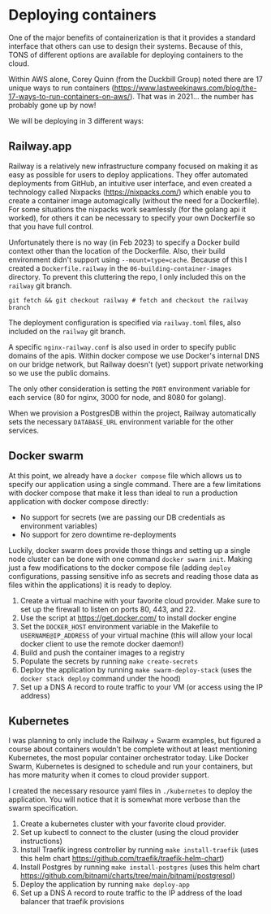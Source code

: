 # Deploying containers

One of the major benefits of containerization is that it provides a standard interface that others can use to design their systems. Because of this, TONS of different options are available for deploying containers to the cloud.

Within AWS alone, Corey Quinn (from the Duckbill Group) noted there are 17 unique ways to run containers (https://www.lastweekinaws.com/blog/the-17-ways-to-run-containers-on-aws/). That was in 2021... the number has probably gone up by now!

We will be deploying in 3 different ways:

## Railway.app

Railway is a relatively new infrastructure company focused on making it as easy as possible for users to deploy applications. They offer automated deployments from GitHub, an intuitive user interface, and even created a technology called Nixpacks (https://nixpacks.com/) which enable you to create a container image automagically (without the need for a Dockerfile). For some situations the nixpacks work seamlessly (for the golang api it worked), for others it can be necessary to specify your own Dockerfile so that you have full control.

Unfortunately there is no way (in Feb 2023) to specify a Docker build context other than the location of the Dockerfile. Also, their build environment didn't support using `--mount=type=cache`. Because of this I created a `Dockerfile.railway` in the `06-building-container-images` directory. To prevent this cluttering the repo, I only included this on the `railway` git branch.

```
git fetch && git checkout railway # fetch and checkout the railway branch
```

The deployment configuration is specified via `railway.toml` files, also included on the `railway` git branch.

A specific `nginx-railway.conf` is also used in order to specify public domains of the apis. Within docker compose we use Docker's internal DNS on our bridge network, but Railway doesn't (yet) support private networking so we use the public domains.

The only other consideration is setting the `PORT` environment variable for each service (80 for nginx, 3000 for node, and 8080 for golang).

When we provision a PostgresDB within the project, Railway automatically sets the necessary `DATABASE_URL` environment variable for the other services.

## Docker swarm

At this point, we already have a `docker compose` file which allows us to specify our application using a single command. There are a few limitations with docker compose that make it less than ideal to run a production application with docker compose directly:

- No support for secrets (we are passing our DB credentials as environment variables)
- No support for zero downtime re-deployments

Luckily, docker swarm does provide those things and setting up a single node cluster can be done with one command `docker swarm init`. Making just a few modifications to the docker compose file (adding `deploy` configurations, passing sensitive info as secrets and reading those data as files within the applications) it is ready to deploy.

1) Create a virtual machine with your favorite cloud provider. Make sure to set up the firewall to listen on ports 80, 443, and 22.
2) Use the script at https://get.docker.com/ to install docker engine
3) Set the `DOCKER_HOST` environment variable in the Makefile to `USERNAME@IP_ADDRESS` of your virtual machine (this will allow your local docker client to use the remote docker daemon!)
4) Build and push the container images to a registry
5) Populate the secrets by running `make create-secrets`
6) Deploy the application by running `make swarm-deploy-stack` (uses the `docker stack deploy` command under the hood)
7) Set up a DNS A record to route traffic to your VM (or access using the IP address)

## Kubernetes

I was planning to only include the Railway + Swarm examples, but figured a course about containers wouldn't be complete without at least mentioning Kubernetes, the most popular container orchestrator today. Like Docker Swarm, Kubernetes is designed to schedule and run your containers, but has more maturity when it comes to cloud provider support.

I created the necessary resource yaml files in `./kubernetes` to deploy the application. You will notice that it is somewhat more verbose than the swarm specification.

1) Create a kubernetes cluster with your favorite cloud provider.
2) Set up kubectl to connect to the cluster (using the cloud provider instructions)
3) Install Traefik ingress controller by running `make install-traefik` (uses this helm chart https://github.com/traefik/traefik-helm-chart)
4) Install Postgres by running `make install-postgres` (uses this helm chart https://github.com/bitnami/charts/tree/main/bitnami/postgresql)
5) Deploy the application by running `make deploy-app`
6) Set up a DNS A record to route traffic to the IP address of the load balancer that traefik provisions
